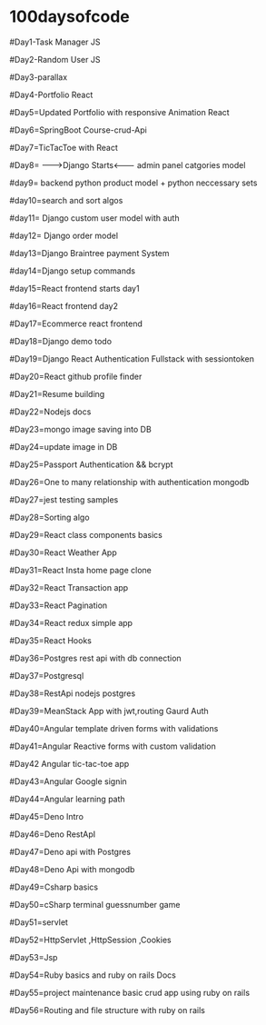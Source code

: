 # 100daysofcode

#Day1-Task Manager JS



#Day2-Random User JS



#Day3-parallax 



#Day4-Portfolio React



#Day5=Updated Portfolio with responsive Animation React



#Day6=SpringBoot Course-crud-Api  


#Day7=TicTacToe with React


#Day8= --->Django Starts<---
             admin panel 
             catgories model
             
#day9= backend python product model  + python neccessary sets


#day10=search and sort algos


#day11= Django custom user model with auth

#day12= Django order model


#day13=Django Braintree payment System

#day14=Django setup commands

#day15=React frontend starts day1

#day16=React frontend day2


#Day17=Ecommerce react frontend

#Day18=Django demo todo

#Day19=Django React Authentication Fullstack with sessiontoken


#Day20=React github profile finder

#Day21=Resume building

#Day22=Nodejs docs

#Day23=mongo image saving into DB

#Day24=update image in DB

#Day25=Passport Authentication && bcrypt

#Day26=One to many relationship with authentication mongodb

#Day27=jest testing samples

#Day28=Sorting algo

#Day29=React class components basics

#Day30=React Weather App

#Day31=React Insta home page clone

#Day32=React Transaction app

#Day33=React Pagination 

#Day34=React redux simple app

#Day35=React Hooks

#Day36=Postgres rest api with db connection

#Day37=Postgresql

#Day38=RestApi nodejs postgres

#Day39=MeanStack App with jwt,routing Gaurd Auth

#Day40=Angular template driven forms with validations

#Day41=Angular Reactive forms with custom validation

#Day42 Angular tic-tac-toe app

#Day43=Angular Google signin

#Day44=Angular learning path

#Day45=Deno Intro

#Day46=Deno RestApI

#Day47=Deno api with Postgres

#Day48=Deno Api with mongodb

#Day49=Csharp basics

#Day50=cSharp terminal guessnumber game

#Day51=servlet

#Day52=HttpServlet ,HttpSession ,Cookies

#Day53=Jsp

#Day54=Ruby basics and ruby on rails Docs

#Day55=project maintenance basic crud app using ruby on rails

#Day56=Routing and file structure with ruby on rails
